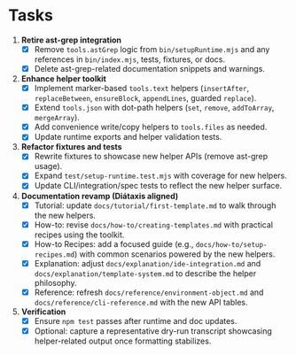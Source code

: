 # Tasks

1. **Retire ast-grep integration**
   - [x] Remove `tools.astGrep` logic from `bin/setupRuntime.mjs` and any references in `bin/index.mjs`, tests, fixtures, or docs.
   - [x] Delete ast-grep-related documentation snippets and warnings.

2. **Enhance helper toolkit**
   - [x] Implement marker-based `tools.text` helpers (`insertAfter`, `replaceBetween`, `ensureBlock`, `appendLines`, guarded `replace`).
   - [x] Extend `tools.json` with dot-path helpers (`set`, `remove`, `addToArray`, `mergeArray`).
   - [x] Add convenience write/copy helpers to `tools.files` as needed.
   - [x] Update runtime exports and helper validation tests.

3. **Refactor fixtures and tests**
   - [x] Rewrite fixtures to showcase new helper APIs (remove ast-grep usage).
   - [x] Expand `test/setup-runtime.test.mjs` with coverage for new helpers.
   - [x] Update CLI/integration/spec tests to reflect the new helper surface.

4. **Documentation revamp (Diátaxis aligned)**
   - [x] Tutorial: update `docs/tutorial/first-template.md` to walk through the new helpers.
   - [x] How-to: revise `docs/how-to/creating-templates.md` with practical recipes using the toolkit.
   - [x] How-to Recipes: add a focused guide (e.g., `docs/how-to/setup-recipes.md`) with common scenarios powered by the new helpers.
   - [x] Explanation: adjust `docs/explanation/ide-integration.md` and `docs/explanation/template-system.md` to describe the helper philosophy.
   - [x] Reference: refresh `docs/reference/environment-object.md` and `docs/reference/cli-reference.md` with the new API tables.

5. **Verification**
   - [x] Ensure `npm test` passes after runtime and doc updates.
   - [x] Optional: capture a representative dry-run transcript showcasing helper-related output once formatting stabilizes.
